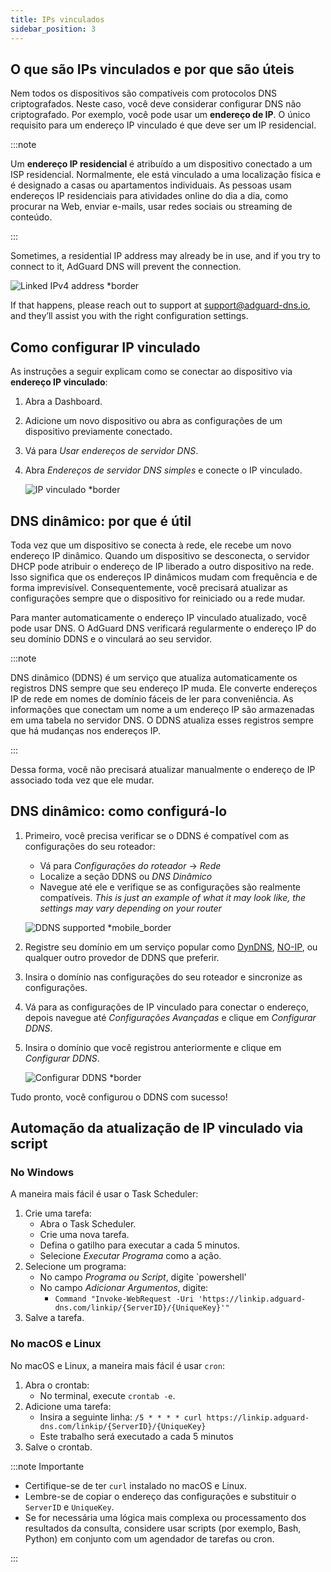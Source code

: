 ```yaml
---
title: IPs vinculados
sidebar_position: 3
---
```


## O que são IPs vinculados e por que são úteis

Nem todos os dispositivos são compatíveis com protocolos DNS criptografados. Neste caso, você deve considerar configurar DNS não criptografado. Por exemplo, você pode usar um **endereço de IP**. O único requisito para um endereço IP vinculado é que deve ser um IP residencial.

:::note

Um **endereço IP residencial** é atribuído a um dispositivo conectado a um ISP residencial. Normalmente, ele está vinculado a uma localização física e é designado a casas ou apartamentos individuais. As pessoas usam endereços IP residenciais para atividades online do dia a dia, como procurar na Web, enviar e-mails, usar redes sociais ou streaming de conteúdo.

:::

Sometimes, a residential IP address may already be in use, and if you try to connect to it, AdGuard DNS will prevent the connection.

![Linked IPv4 address \*border](https://cdn.adtidy.org/content/kb/dns/private/new_dns/connect/linked.png)

If that happens, please reach out to support at [support@adguard-dns.io](mailto:support@adguard-dns.io), and they’ll assist you with the right configuration settings.

## Como configurar IP vinculado

As instruções a seguir explicam como se conectar ao dispositivo via **endereço IP vinculado**:

1. Abra a Dashboard.
2. Adicione um novo dispositivo ou abra as configurações de um dispositivo previamente conectado.
3. Vá para _Usar endereços de servidor DNS_.
4. Abra _Endereços de servidor DNS simples_ e conecte o IP vinculado.

   ![IP vinculado \*border](https://cdn.adtidy.org/content/kb/dns/private/new_dns/connect/linked_step4.png)

## DNS dinâmico: por que é útil

Toda vez que um dispositivo se conecta à rede, ele recebe um novo endereço IP dinâmico. Quando um dispositivo se desconecta, o servidor DHCP pode atribuir o endereço de IP liberado a outro dispositivo na rede. Isso significa que os endereços IP dinâmicos mudam com frequência e de forma imprevisível. Consequentemente, você precisará atualizar as configurações sempre que o dispositivo for reiniciado ou a rede mudar.

Para manter automaticamente o endereço IP vinculado atualizado, você pode usar DNS. O AdGuard DNS verificará regularmente o endereço IP do seu domínio DDNS e o vinculará ao seu servidor.

:::note

DNS dinâmico (DDNS) é um serviço que atualiza automaticamente os registros DNS sempre que seu endereço IP muda. Ele converte endereços IP de rede em nomes de domínio fáceis de ler para conveniência. As informações que conectam um nome a um endereço IP são armazenadas em uma tabela no servidor DNS. O DDNS atualiza esses registros sempre que há mudanças nos endereços IP.

:::

Dessa forma, você não precisará atualizar manualmente o endereço de IP associado toda vez que ele mudar.

## DNS dinâmico: como configurá-lo

1. Primeiro, você precisa verificar se o DDNS é compatível com as configurações do seu roteador:

   - Vá para _Configurações do roteador_ → _Rede_
   - Localize a seção DDNS ou _DNS Dinâmico_
   - Navegue até ele e verifique se as configurações são realmente compatíveis. _This is just an example of what it may look like, the settings may vary depending on your router_

   ![DDNS supported \*mobile\_border](https://cdn.adtidy.org/content/kb/dns/private/new_dns/connect/dynamic_dns.png)

2. Registre seu domínio em um serviço popular como [DynDNS](https://dyn.com/remote-access/), [NO-IP](https://www.noip.com/), ou qualquer outro provedor de DDNS que preferir.

3. Insira o domínio nas configurações do seu roteador e sincronize as configurações.

4. Vá para as configurações de IP vinculado para conectar o endereço, depois navegue até _Configurações Avançadas_ e clique em _Configurar DDNS_.

5. Insira o domínio que você registrou anteriormente e clique em _Configurar DDNS_.

   ![Configurar DDNS \*border](https://cdn.adtidy.org/content/kb/dns/private/new_dns/connect/dns_supported.png)

Tudo pronto, você configurou o DDNS com sucesso!

## Automação da atualização de IP vinculado via script

### No Windows

A maneira mais fácil é usar o Task Scheduler:

1. Crie uma tarefa:
   - Abra o Task Scheduler.
   - Crie uma nova tarefa.
   - Defina o gatilho para executar a cada 5 minutos.
   - Selecione _Executar Programa_ como a ação.
2. Selecione um programa:
   - No campo _Programa ou Script_, digite \`powershell'
   - No campo _Adicionar Argumentos_, digite:
     - `Command "Invoke-WebRequest -Uri 'https://linkip.adguard-dns.com/linkip/{ServerID}/{UniqueKey}'"`
3. Salve a tarefa.

### No macOS e Linux

No macOS e Linux, a maneira mais fácil é usar `cron`:

1. Abra o crontab:
   - No terminal, execute `crontab -e`.
2. Adicione uma tarefa:
   - Insira a seguinte linha:
     `/5 * * * * curl https://linkip.adguard-dns.com/linkip/{ServerID}/{UniqueKey}`
   - Este trabalho será executado a cada 5 minutos
3. Salve o crontab.

:::note Importante

- Certifique-se de ter `curl` instalado no macOS e Linux.
- Lembre-se de copiar o endereço das configurações e substituir o `ServerID` e `UniqueKey`.
- Se for necessária uma lógica mais complexa ou processamento dos resultados da consulta, considere usar scripts (por exemplo, Bash, Python) em conjunto com um agendador de tarefas ou cron.

:::
